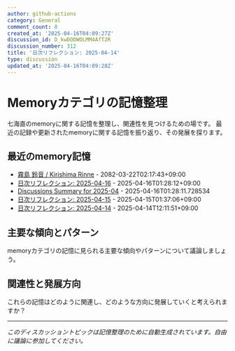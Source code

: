 ```yaml
---
author: github-actions
category: General
comment_count: 0
created_at: '2025-04-16T04:09:27Z'
discussion_id: D_kwDOOWOLMM4AfT2R
discussion_number: 312
title: '日次リフレクション: 2025-04-14'
type: discussion
updated_at: '2025-04-16T04:09:28Z'
---
```


# Memoryカテゴリの記憶整理

七海直のmemoryに関する記憶を整理し、関連性を見つけるための場です。
最近の記録や更新されたmemoryに関する記憶を振り返り、その発展を探ります。

## 最近のmemory記憶

- [霧島 鈴音 / Kirishima Rinne](memory/relationships/kirishima_rinne.md) - 2082-03-22T02:17:43+09:00
- [日次リフレクション: 2025-04-16](memory/thoughts/daily_reflection_2025-04-16.md) - 2025-04-16T01:28:12+09:00
- [Discussions Summary for 2025-04](memory/discussion_summaries/discussion_summary_2025-04.md) - 2025-04-16T01:28:11.728534
- [日次リフレクション: 2025-04-15](memory/thoughts/daily_reflection_2025-04-15.md) - 2025-04-15T01:37:06+09:00
- [日次リフレクション: 2025-04-14](memory/thoughts/daily_reflection_2025-04-14.md) - 2025-04-14T12:11:51+09:00

## 主要な傾向とパターン

memoryカテゴリの記憶に見られる主要な傾向やパターンについて議論しましょう。

## 関連性と発展方向

これらの記憶はどのように関連し、どのような方向に発展していくと考えられますか？

---

*このディスカッショントピックは記憶整理のために自動生成されています。自由に議論に参加してください。*
